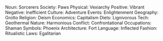 Noun: Sorcerers
Society: Paws
Physical: Vexiarchy
Positive: Vibrant
Negative: Inefficient
Culture: Adventure
Events: Enlightenment
Geography: Grotto
Religion: Deism
Economics: Capitalism
Diets: Lignivorous
Tech: Geothermal
Nature: Harmonious
Conflict: Confrontational
Occupations: Shaman
Symbols: Phoenix
Architecture: Fort
Language: Inflected
Fashion: Ritualistic
Laws: Egalitarian